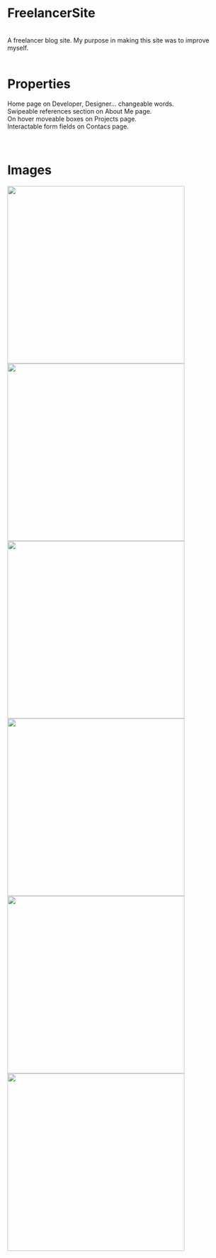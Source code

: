 # FreelancerSite
<br>
A freelancer blog  site. My purpose in making this site was to improve myself.<br><br>

# Properties
Home page on Developer, Designer... changeable words.<br>
Swipeable references section on About Me page.<br>
On hover moveable boxes on Projects page.<br>
Interactable form fields on Contacs page.<br><br><br>

# Images

<p float="left">
<img src="https://i.hizliresim.com/61m2iw0.jpg" width="400" />
<img src="https://i.hizliresim.com/sbr4isz.jpg" width="400" />
<img src="https://i.hizliresim.com/3ix35qb.jpg" width="400" />
<img src="https://i.hizliresim.com/5u8fr49.jpg" width="400" />
<img src="https://i.hizliresim.com/tnk8g4f.jpg" width="400" />
<img src="https://i.hizliresim.com/2jmpz6b.jpg" width="400" />
</p>
